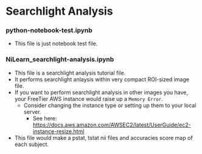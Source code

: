 # Searchlight Analysis
### python-notebook-test.ipynb
* This file is just notebook test file.

### NiLearn_searchlight-analysis.ipynb
* This file is a searchlight analysis tutorial file.
* It performs searchlight anlaysis within very compact ROI-sized image file.
* If you want to perform searchlight analysis in other images you have, your FreeTier AWS instance would raise up a `Memory Error`.
  * Consider changing the instance type or setting up them to your local server.
    * See here: https://docs.aws.amazon.com/AWSEC2/latest/UserGuide/ec2-instance-resize.html
* This file would make a pstat, tstat nii files and accuracies score map of each subject.